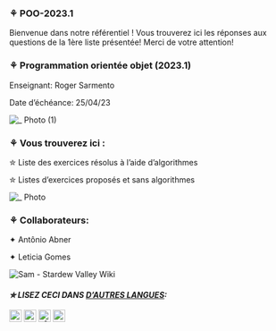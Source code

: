 ### ⚘ POO-2023.1
Bienvenue dans notre référentiel ! Vous trouverez ici les réponses aux questions de la 1ère liste présentée! Merci de votre attention!  

### ⚘ Programmation orientée objet (2023.1)
Enseignant: Roger Sarmento

Date d’échéance: 25/04/23

![_ Photo (1)](https://user-images.githubusercontent.com/125154278/230726431-9c33f4ee-46ef-489a-8483-9df759bbe4ef.gif)

### ⚘ Vous trouverez ici :

✮ Liste des exercices résolus à l’aide d’algorithmes

✮ Listes d’exercices proposés et sans algorithmes

![_ Photo](https://user-images.githubusercontent.com/125154278/230727171-d4d610fb-123c-4573-abf5-0493a323c269.gif)

### ⚘ Collaborateurs:

✦ Antônio Abner

✦ Leticia Gomes

![Sam - Stardew Valley Wiki](https://user-images.githubusercontent.com/125154278/230727943-df2d3443-789a-49d6-b4a5-d6bdb463ce2e.gif)

 
 #### _✮ LISEZ CECI DANS [D’AUTRES LANGUES](translations/Translations.md):_
<kbd>[<img title="Inglês" alt="Inglês" src="https://cdn.staticaly.com/gh/hjnilsson/country-flags/master/svg/us.svg" width="22">](README.en.md)</kbd>
<kbd>[<img title="Española" alt="Española" src="https://cdn.staticaly.com/gh/hjnilsson/country-flags/master/svg/es.svg" width="22">](README.es.md)</kbd>
<kbd>[<img title="Alemão" alt="Alemão" src="https://cdn.staticaly.com/gh/hjnilsson/country-flags/master/svg/de.svg" width="22">](README.de.md)</kbd>
<kbd>[<img title="Português" alt="Português" src="https://cdn.staticaly.com/gh/hjnilsson/country-flags/master/svg/br.svg" width="22">](README.br.md)</kbd>
